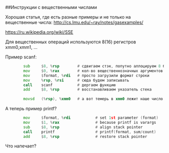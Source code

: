 ##Инструкции с вещественными числами

Хорошая статья, где есть разные примеры и не только на вещественные числа: http://cs.lmu.edu/~ray/notes/gasexamples/

https://ru.wikipedia.org/wiki/SSE

Для вещественных операций используются 8(16) регистров xmm0,xmm1, ...

Пример scanf:

```asm
        sub     $8, %rsp        # сдвигаем стэк, попутно аллоцируем 8 байт (сколько это бит?)
        mov     $0, %rax        # кол-во вещественнозначных аргументов - 0. Принимаем адрес
        mov     $format, %rdi   # просто загрузили формат строки
        mov     %rsp, %rsi      # сюда будем записывать
        call    scanf           # дергаем функцию
        add     $8, %rsp        # восстанавливаем указатель стека
        
        movsd   (%rsp), %xmm0   # а вот темерь в xmm0 лежит наше число
```

А теперь пример printf?









```asm
        mov     $format, %rdi           # set 1st parameter (format)
        mov     $1, %rax                # because printf is varargs
        sub     $8, %rsp                # align stack pointer
        call    printf                  # printf(format, sum/count)
        add     $8, %rsp                # restore stack pointer
```

Что напечает?

